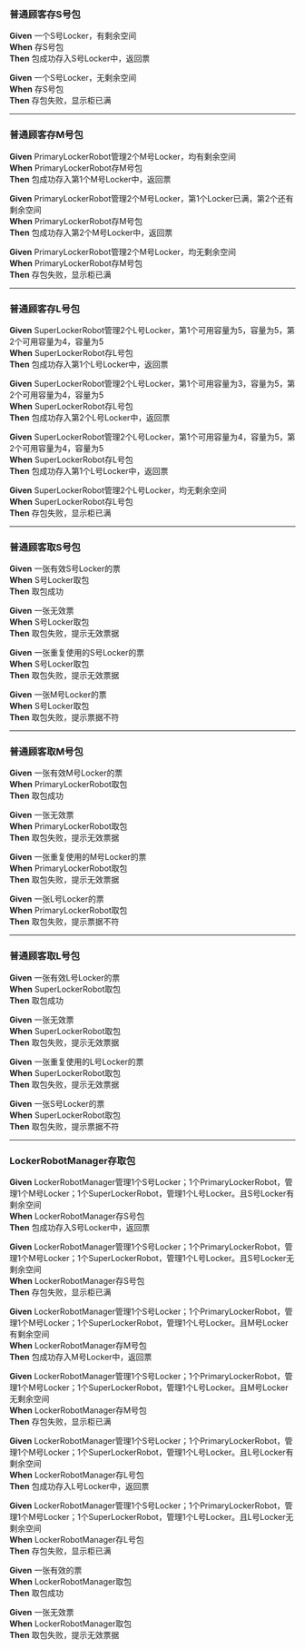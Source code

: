 ### 普通顾客存S号包  
**Given**  一个S号Locker，有剩余空间     
**When**  存S号包    
**Then** 包成功存入S号Locker中，返回票  
  
**Given**  一个S号Locker，无剩余空间     
**When**  存S号包    
**Then** 存包失败，显示柜已满    
  
***  
### 普通顾客存M号包  
**Given**  PrimaryLockerRobot管理2个M号Locker，均有剩余空间     
**When**  PrimaryLockerRobot存M号包    
**Then** 包成功存入第1个M号Locker中，返回票  

**Given**  PrimaryLockerRobot管理2个M号Locker，第1个Locker已满，第2个还有剩余空间    
**When**  PrimaryLockerRobot存M号包    
**Then** 包成功存入第2个M号Locker中，返回票      
  
**Given**  PrimaryLockerRobot管理2个M号Locker，均无剩余空间     
**When**  PrimaryLockerRobot存M号包    
**Then** 存包失败，显示柜已满   
  
***  
### 普通顾客存L号包  
**Given**  SuperLockerRobot管理2个L号Locker，第1个可用容量为5，容量为5，第2个可用容量为4，容量为5     
**When**  SuperLockerRobot存L号包    
**Then** 包成功存入第1个L号Locker中，返回票  

**Given**  SuperLockerRobot管理2个L号Locker，第1个可用容量为3，容量为5，第2个可用容量为4，容量为5     
**When**  SuperLockerRobot存L号包    
**Then** 包成功存入第2个L号Locker中，返回票  

**Given**  SuperLockerRobot管理2个L号Locker，第1个可用容量为4，容量为5，第2个可用容量为4，容量为5     
**When**  SuperLockerRobot存L号包    
**Then** 包成功存入第1个L号Locker中，返回票      
  
**Given**  SuperLockerRobot管理2个L号Locker，均无剩余空间     
**When**  SuperLockerRobot存L号包    
**Then** 存包失败，显示柜已满  
  
***  
### 普通顾客取S号包  
**Given**  一张有效S号Locker的票     
**When**  S号Locker取包    
**Then**  取包成功  
   
**Given**  一张无效票     
**When**  S号Locker取包    
**Then**  取包失败，提示无效票据  
   
**Given**  一张重复使用的S号Locker的票     
**When**  S号Locker取包    
**Then**  取包失败，提示无效票据  
   
**Given**  一张M号Locker的票     
**When**  S号Locker取包    
**Then**  取包失败，提示票据不符  
   
***  
### 普通顾客取M号包  
**Given**  一张有效M号Locker的票     
**When**  PrimaryLockerRobot取包    
**Then**  取包成功   
  
**Given**  一张无效票     
**When**  PrimaryLockerRobot取包    
**Then**  取包失败，提示无效票据  
   
**Given**  一张重复使用的M号Locker的票     
**When**  PrimaryLockerRobot取包    
**Then**  取包失败，提示无效票据  

**Given**  一张L号Locker的票     
**When**  PrimaryLockerRobot取包    
**Then**  取包失败，提示票据不符  

***  
### 普通顾客取L号包  
**Given**  一张有效L号Locker的票     
**When**  SuperLockerRobot取包    
**Then**  取包成功   
  
**Given**  一张无效票     
**When**  SuperLockerRobot取包    
**Then**  取包失败，提示无效票据  
   
**Given**  一张重复使用的L号Locker的票     
**When**  SuperLockerRobot取包    
**Then**  取包失败，提示无效票据  

**Given**  一张S号Locker的票     
**When**  SuperLockerRobot取包    
**Then**  取包失败，提示票据不符  

***
### LockerRobotManager存取包  
**Given**  LockerRobotManager管理1个S号Locker；1个PrimaryLockerRobot，管理1个M号Locker；1个SuperLockerRobot，管理1个L号Locker。且S号Locker有剩余空间     
**When**  LockerRobotManager存S号包    
**Then** 包成功存入S号Locker中，返回票  
  
**Given**  LockerRobotManager管理1个S号Locker；1个PrimaryLockerRobot，管理1个M号Locker；1个SuperLockerRobot，管理1个L号Locker。且S号Locker无剩余空间     
**When**  LockerRobotManager存S号包    
**Then** 存包失败，显示柜已满  

**Given**  LockerRobotManager管理1个S号Locker；1个PrimaryLockerRobot，管理1个M号Locker；1个SuperLockerRobot，管理1个L号Locker。且M号Locker有剩余空间     
**When**  LockerRobotManager存M号包    
**Then** 包成功存入M号Locker中，返回票 

**Given**  LockerRobotManager管理1个S号Locker；1个PrimaryLockerRobot，管理1个M号Locker；1个SuperLockerRobot，管理1个L号Locker。且M号Locker无剩余空间     
**When**  LockerRobotManager存M号包    
**Then** 存包失败，显示柜已满  

**Given**  LockerRobotManager管理1个S号Locker；1个PrimaryLockerRobot，管理1个M号Locker；1个SuperLockerRobot，管理1个L号Locker。且L号Locker有剩余空间     
**When**  LockerRobotManager存L号包    
**Then** 包成功存入L号Locker中，返回票  

**Given**  LockerRobotManager管理1个S号Locker；1个PrimaryLockerRobot，管理1个M号Locker；1个SuperLockerRobot，管理1个L号Locker。且L号Locker无剩余空间     
**When**  LockerRobotManager存L号包    
**Then** 存包失败，显示柜已满 

**Given**  一张有效的票     
**When**  LockerRobotManager取包    
**Then**  取包成功  
   
**Given**  一张无效票     
**When**  LockerRobotManager取包    
**Then**  取包失败，提示无效票据
